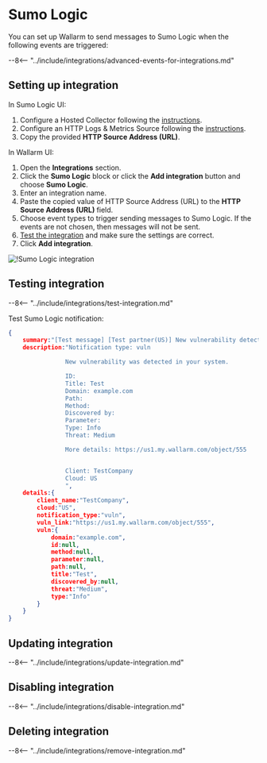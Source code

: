 # Sumo Logic

You can set up Wallarm to send messages to Sumo Logic when the following events are triggered:

--8<-- "../include/integrations/advanced-events-for-integrations.md"

## Setting up integration

In Sumo Logic UI:

1. Configure a Hosted Collector following the [instructions](https://help.sumologic.com/03Send-Data/Hosted-Collectors/Configure-a-Hosted-Collector).
2. Configure an HTTP Logs & Metrics Source following the [instructions](https://help.sumologic.com/03Send-Data/Sources/02Sources-for-Hosted-Collectors/HTTP-Source).
3. Copy the provided **HTTP Source Address (URL)**.

In Wallarm UI:

1. Open the **Integrations** section.
2. Click the **Sumo Logic** block or click the **Add integration** button and choose **Sumo Logic**.
3. Enter an integration name.
4. Paste the copied value of HTTP Source Address (URL) to the **HTTP Source Address (URL)** field.
5. Choose event types to trigger sending messages to Sumo Logic. If the events are not chosen, then messages will not be sent.
6. [Test the integration](#testing-integration) and make sure the settings are correct.
7. Click **Add integration**.

![!Sumo Logic integration](../../../images/user-guides/settings/integrations/add-sumologic-integration.png)

## Testing integration

--8<-- "../include/integrations/test-integration.md"

Test Sumo Logic notification:

```json
{
    summary:"[Test message] [Test partner(US)] New vulnerability detected",
    description:"Notification type: vuln

                New vulnerability was detected in your system.

                ID: 
                Title: Test
                Domain: example.com
                Path: 
                Method: 
                Discovered by: 
                Parameter: 
                Type: Info
                Threat: Medium

                More details: https://us1.my.wallarm.com/object/555


                Client: TestCompany
                Cloud: US
                ",
    details:{
        client_name:"TestCompany",
        cloud:"US",
        notification_type:"vuln",
        vuln_link:"https://us1.my.wallarm.com/object/555",
        vuln:{
            domain:"example.com",
            id:null,
            method:null,
            parameter:null,
            path:null,
            title:"Test",
            discovered_by:null,
            threat:"Medium",
            type:"Info"
        }
    }
}
```

## Updating integration

--8<-- "../include/integrations/update-integration.md"

## Disabling integration

--8<-- "../include/integrations/disable-integration.md"

## Deleting integration

--8<-- "../include/integrations/remove-integration.md"
